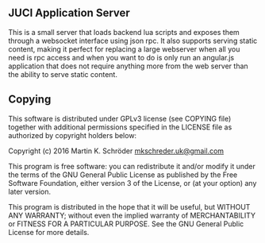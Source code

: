 JUCI Application Server
-----------------------

This is a small server that loads backend lua scripts and exposes them through
a websocket interface using json rpc. It also supports serving static content,
making it perfect for replacing a large webserver when all you need is rpc
access and when you want to do is only run an angular.js application that does
not require anything more from the web server than the ability to serve static
content. 

Copying
-------

This software is distributed under GPLv3 license (see COPYING file) together
with additional permissions specified in the LICENSE file as authorized by
copyright holders below: 

Copyright (c) 2016 Martin K. Schröder <mkschreder.uk@gmail.com>

This program is free software: you can redistribute it and/or modify
it under the terms of the GNU General Public License as published by
the Free Software Foundation, either version 3 of the License, or
(at your option) any later version. 

This program is distributed in the hope that it will be useful,
but WITHOUT ANY WARRANTY; without even the implied warranty of
MERCHANTABILITY or FITNESS FOR A PARTICULAR PURPOSE.  See the
GNU General Public License for more details.
			
